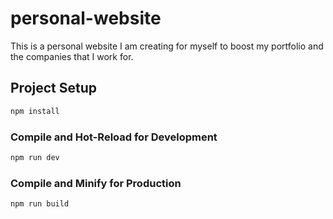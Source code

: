 # personal-website

This is a personal website I am creating for myself to boost my portfolio and the companies that I work for.  

## Project Setup

```sh
npm install
```

### Compile and Hot-Reload for Development

```sh
npm run dev
```

### Compile and Minify for Production

```sh
npm run build
```

